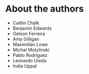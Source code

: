 # About the authors

* Caitlin Chalk
* Benjamin Edwards
* Gelson Ferreira
* Amy Gilligan
* Maximilian Lowe
* Michal Motylinski
* Pablo Rodriguez
* Leonardo Uieda
* India Uppal
